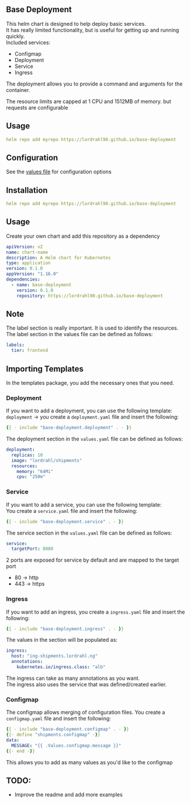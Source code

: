 ## Base Deployment

This helm chart is designed to help deploy basic services.  
It has really limited functionality, but is useful for getting up and running quickly.  
Included services:

* Configmap
* Deployment
* Service
* Ingress

The deployment allows you to provide a command and arguments for the container.

The resource limits are capped at 1 CPU and 1512MB of memory. but requests are configurable

## Usage

```yaml 
helm repo add myrepo https://lordrahl90.github.io/base-deployment
```

## Configuration

See the [values file](values.yaml) for configuration options

## Installation

```yaml 
helm repo add myrepo https://lordrahl90.github.io/base-deployment
```

## Usage

Create your own chart and add this repository as a dependency

```yaml Chart.yml
apiVersion: v2
name: chart-name
description: A Helm chart for Kubernetes
type: application
version: 0.1.0
appVersion: "1.16.0"
dependencies:
  - name: base-deployment
    version: 0.1.0
    repository: https://lordrahl90.github.io/base-deployment
```

## Note
The label section is really important. It is used to identify the resources.  
The label section in the values file can be defined as follows:

```yaml
labels:
  tier: frontend
```

## Importing Templates

In the templates package, you add the necessary ones that you need.

### Deployment

If you want to add a deployment, you can use the following template:
`deployment` -> you create a `deployment.yaml` file and insert the following:
```yaml
{{ - include "base-deployment.deployment" . - }}
```
The deployment section in the `values.yaml` file can be defined as follows:

```yaml
deployment:
  replicas: 10
  image: "lordrahl/shipments"
  resources:
    memory: "64Mi"
    cpu: "250m"
```

### Service

If you want to add a service, you can use the following template:   
You create a `service.yaml` file and insert the following:
```yaml
{{ - include "base-deployment.service" . - }}
```

The service section in the `values.yaml` file can be defined as follows:

```yaml
service:
  targetPort: 8080
```

2 ports are exposed for service by default and are mapped to the target port
* 80 -> http
* 443 -> https

### Ingress

If you want to add an ingress, you create a `ingress.yaml` file and insert the following:

```yaml
{{ - include "base-deployment.ingress" . - }}
```

The values in the section will be populated as:

```yaml
ingress:
  host: "ing-shipments.lordrahl.ng"
  annotations:
    kubernetes.io/ingress.class: "alb"
```

The ingress can take as many annotations as you want.  
The ingress also uses the service that was defined/created earlier.

### Configmap
The configmap allows merging of configuration files.
You create a `configmap.yaml` file and insert the following:

```yaml
{{ - include "base-deployment.configmap" . - }}
{{- define "shipments.configmap" -}}
data:
  MESSAGE: "{{ .Values.configmap.message }}"
{{- end -}}
```
This allows you to add as many values as you'd like to the configmap

## TODO:

* Improve the readme and add more examples